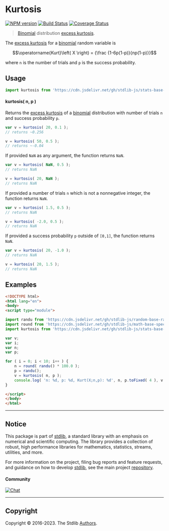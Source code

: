 <!--

@license Apache-2.0

Copyright (c) 2018 The Stdlib Authors.

Licensed under the Apache License, Version 2.0 (the "License");
you may not use this file except in compliance with the License.
You may obtain a copy of the License at

   http://www.apache.org/licenses/LICENSE-2.0

Unless required by applicable law or agreed to in writing, software
distributed under the License is distributed on an "AS IS" BASIS,
WITHOUT WARRANTIES OR CONDITIONS OF ANY KIND, either express or implied.
See the License for the specific language governing permissions and
limitations under the License.

-->

# Kurtosis

[![NPM version][npm-image]][npm-url] [![Build Status][test-image]][test-url] [![Coverage Status][coverage-image]][coverage-url] <!-- [![dependencies][dependencies-image]][dependencies-url] -->

> [Binomial][binomial-distribution] distribution [excess kurtosis][kurtosis].

<!-- Section to include introductory text. Make sure to keep an empty line after the intro `section` element and another before the `/section` close. -->

<section class="intro">

The [excess kurtosis][kurtosis] for a [binomial][binomial-distribution] random variable is

<!-- <equation class="equation" label="eq:binomial_kurtosis" align="center" raw="\operatorname{Kurt}\left( X \right) = {\frac {1-6p(1-p)}{np(1-p)}}" alt="Excess kurtosis for a binomial distribution."> -->

```math
\operatorname{Kurt}\left( X \right) = {\frac {1-6p(1-p)}{np(1-p)}}
```

<!-- <div class="equation" align="center" data-raw-text="\operatorname{Kurt}\left( X \right) = {\frac {1-6p(1-p)}{np(1-p)}}" data-equation="eq:binomial_kurtosis">
    <img src="https://cdn.jsdelivr.net/gh/stdlib-js/stdlib@51534079fef45e990850102147e8945fb023d1d0/lib/node_modules/@stdlib/stats/base/dists/binomial/kurtosis/docs/img/equation_binomial_kurtosis.svg" alt="Excess kurtosis for a binomial distribution.">
    <br>
</div> -->

<!-- </equation> -->

where `n` is the number of trials and `p` is the success probability.

</section>

<!-- /.intro -->

<!-- Package usage documentation. -->



<section class="usage">

## Usage

```javascript
import kurtosis from 'https://cdn.jsdelivr.net/gh/stdlib-js/stats-base-dists-binomial-kurtosis@esm/index.mjs';
```

#### kurtosis( n, p )

Returns the [excess kurtosis][kurtosis] of a [binomial][binomial-distribution] distribution with number of trials `n` and success probability `p`.

```javascript
var v = kurtosis( 20, 0.1 );
// returns ~0.256

v = kurtosis( 50, 0.5 );
// returns ~-0.04
```

If provided `NaN` as any argument, the function returns `NaN`.

```javascript
var v = kurtosis( NaN, 0.5 );
// returns NaN

v = kurtosis( 20, NaN );
// returns NaN
```

If provided a number of trials `n` which is not a nonnegative integer, the function returns `NaN`.

```javascript
var v = kurtosis( 1.5, 0.5 );
// returns NaN

v = kurtosis( -2.0, 0.5 );
// returns NaN
```

If provided a success probability `p` outside of `[0,1]`, the function returns `NaN`.

```javascript
var v = kurtosis( 20, -1.0 );
// returns NaN

v = kurtosis( 20, 1.5 );
// returns NaN
```

</section>

<!-- /.usage -->

<!-- Package usage notes. Make sure to keep an empty line after the `section` element and another before the `/section` close. -->

<section class="notes">

</section>

<!-- /.notes -->

<!-- Package usage examples. -->

<section class="examples">

## Examples

<!-- eslint no-undef: "error" -->

```html
<!DOCTYPE html>
<html lang="en">
<body>
<script type="module">

import randu from 'https://cdn.jsdelivr.net/gh/stdlib-js/random-base-randu@esm/index.mjs';
import round from 'https://cdn.jsdelivr.net/gh/stdlib-js/math-base-special-round@esm/index.mjs';
import kurtosis from 'https://cdn.jsdelivr.net/gh/stdlib-js/stats-base-dists-binomial-kurtosis@esm/index.mjs';

var v;
var i;
var n;
var p;

for ( i = 0; i < 10; i++ ) {
    n = round( randu() * 100.0 );
    p = randu();
    v = kurtosis( n, p );
    console.log( 'n: %d, p: %d, Kurt(X;n,p): %d', n, p.toFixed( 4 ), v.toFixed( 4 ) );
}

</script>
</body>
</html>
```

</section>

<!-- /.examples -->

<!-- Section to include cited references. If references are included, add a horizontal rule *before* the section. Make sure to keep an empty line after the `section` element and another before the `/section` close. -->

<section class="references">

</section>

<!-- /.references -->

<!-- Section for related `stdlib` packages. Do not manually edit this section, as it is automatically populated. -->

<section class="related">

</section>

<!-- /.related -->

<!-- Section for all links. Make sure to keep an empty line after the `section` element and another before the `/section` close. -->


<section class="main-repo" >

* * *

## Notice

This package is part of [stdlib][stdlib], a standard library with an emphasis on numerical and scientific computing. The library provides a collection of robust, high performance libraries for mathematics, statistics, streams, utilities, and more.

For more information on the project, filing bug reports and feature requests, and guidance on how to develop [stdlib][stdlib], see the main project [repository][stdlib].

#### Community

[![Chat][chat-image]][chat-url]

---

## Copyright

Copyright &copy; 2016-2023. The Stdlib [Authors][stdlib-authors].

</section>

<!-- /.stdlib -->

<!-- Section for all links. Make sure to keep an empty line after the `section` element and another before the `/section` close. -->

<section class="links">

[npm-image]: http://img.shields.io/npm/v/@stdlib/stats-base-dists-binomial-kurtosis.svg
[npm-url]: https://npmjs.org/package/@stdlib/stats-base-dists-binomial-kurtosis

[test-image]: https://github.com/stdlib-js/stats-base-dists-binomial-kurtosis/actions/workflows/test.yml/badge.svg?branch=main
[test-url]: https://github.com/stdlib-js/stats-base-dists-binomial-kurtosis/actions/workflows/test.yml?query=branch:main

[coverage-image]: https://img.shields.io/codecov/c/github/stdlib-js/stats-base-dists-binomial-kurtosis/main.svg
[coverage-url]: https://codecov.io/github/stdlib-js/stats-base-dists-binomial-kurtosis?branch=main

<!--

[dependencies-image]: https://img.shields.io/david/stdlib-js/stats-base-dists-binomial-kurtosis.svg
[dependencies-url]: https://david-dm.org/stdlib-js/stats-base-dists-binomial-kurtosis/main

-->

[chat-image]: https://img.shields.io/gitter/room/stdlib-js/stdlib.svg
[chat-url]: https://app.gitter.im/#/room/#stdlib-js_stdlib:gitter.im

[stdlib]: https://github.com/stdlib-js/stdlib

[stdlib-authors]: https://github.com/stdlib-js/stdlib/graphs/contributors

[umd]: https://github.com/umdjs/umd
[es-module]: https://developer.mozilla.org/en-US/docs/Web/JavaScript/Guide/Modules

[deno-url]: https://github.com/stdlib-js/stats-base-dists-binomial-kurtosis/tree/deno
[umd-url]: https://github.com/stdlib-js/stats-base-dists-binomial-kurtosis/tree/umd
[esm-url]: https://github.com/stdlib-js/stats-base-dists-binomial-kurtosis/tree/esm
[branches-url]: https://github.com/stdlib-js/stats-base-dists-binomial-kurtosis/blob/main/branches.md

[binomial-distribution]: https://en.wikipedia.org/wiki/Binomial_distribution

[kurtosis]: https://en.wikipedia.org/wiki/Kurtosis

</section>

<!-- /.links -->
